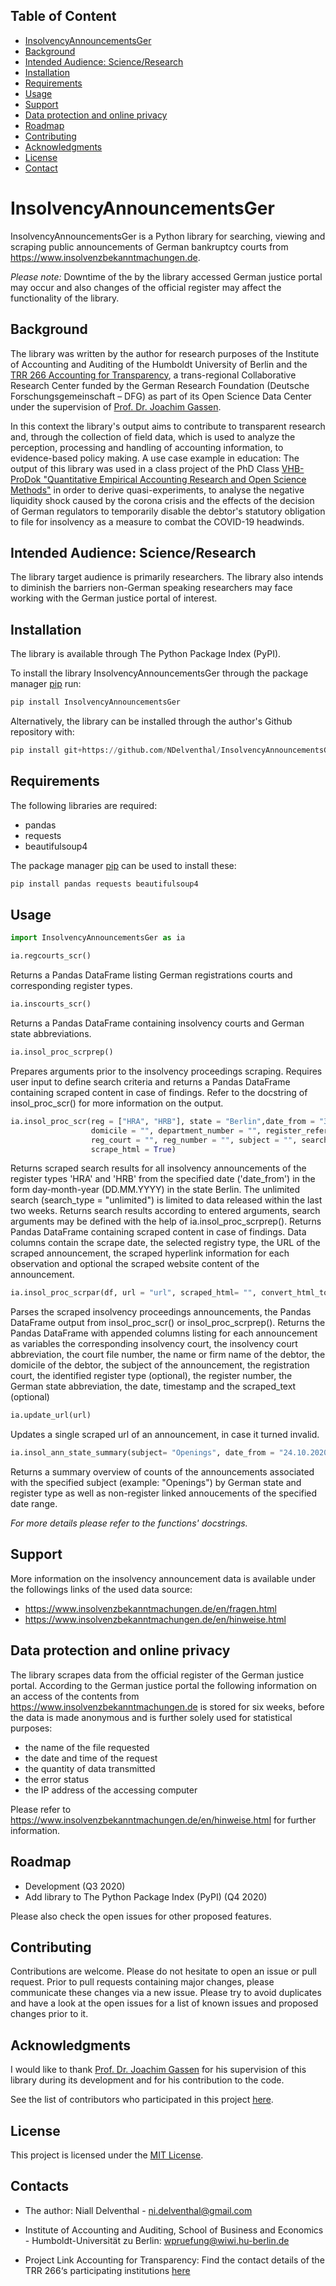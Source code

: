 <!-- TOC -->
## Table of Content
- [InsolvencyAnnouncementsGer](#insolvencyannouncementsger) 
- [Background](#background)
- [Intended Audience: Science/Research](#intended-audience-scienceresearch)
- [Installation](#installation)
- [Requirements](#requirements)
- [Usage](#usage)
- [Support](#support)
- [Data protection and online privacy](#data-protection-and-online-privacy)
- [Roadmap](#roadmap)
- [Contributing](#contributing)
- [Acknowledgments](#acknowledgments)
- [License](#license)
- [Contact](#contact)
<!-- /TOC -->


# InsolvencyAnnouncementsGer

InsolvencyAnnouncementsGer is a Python library for searching, viewing and scraping public announcements of German bankruptcy courts from https://www.insolvenzbekanntmachungen.de. 

*Please note:* Downtime of the by the library accessed German justice portal may occur and also changes of the official register may affect the functionality of the library. 

## Background

The library was written by the author for research purposes of the Institute of Accounting and Auditing of the Humboldt University of Berlin and the [TRR 266 Accounting for Transparency](https://www.accounting-for-transparency.de/), a trans-regional Collaborative Research Center funded by the German Research Foundation (Deutsche Forschungsgemeinschaft – DFG) as part of its Open Science Data Center under the supervision of [Prof. Dr. Joachim Gassen](https://github.com/joachim-gassen). 

In this context the library's output aims to contribute to transparent research and, through the collection of field data, which is used to analyze the perception, processing and handling of accounting information, to evidence-based policy making. A use case example in education: The output of this library was used in a class project of the PhD Class [VHB-ProDok "Quantitative Empirical Accounting Research and Open Science Methods"](https://github.com/joachim-gassen/vhb_qear20) in order to derive quasi-experiments, to analyse the negative liquidity shock caused by the corona crisis and the effects of the decision of German regulators to temporarily disable the debtor's statutory obligation to file for insolvency as a measure to combat the COVID-19 headwinds. 

## Intended Audience: Science/Research

The library target audience is primarily researchers. The library also intends to diminish the barriers non-German speaking researchers may face working with the German justice portal of interest. 

## Installation

The library is available through The Python Package Index (PyPI). 

To install the library InsolvencyAnnouncementsGer through the package manager [pip](https://pip.pypa.io/en/stable/) run:

```python
pip install InsolvencyAnnouncementsGer
```
Alternatively, the library can be installed through the author's Github repository with: 

```python
pip install git+https://github.com/NDelventhal/InsolvencyAnnouncementsGer
```

## Requirements 

The following libraries are required: 
- pandas 
- requests 
- beautifulsoup4

The package manager [pip](https://pip.pypa.io/en/stable/) can be used to install these:

```python
pip install pandas requests beautifulsoup4
```

## Usage

```python
import InsolvencyAnnouncementsGer as ia
```
```python
ia.regcourts_scr() 
```
Returns a Pandas DataFrame listing German registrations courts and corresponding register types.

```python
ia.inscourts_scr()
```
Returns a Pandas DataFrame containing insolvency courts and German state abbreviations.

```python
ia.insol_proc_scrprep()
```
Prepares arguments prior to the insolvency proceedings scraping. Requires user input to define search criteria and returns a Pandas DataFrame containing scraped content in case of findings. Refer to the docstring of insol_proc_scr() for more information on the output.

```python
ia.insol_proc_scr(reg = ["HRA", "HRB"], state = "Berlin",date_from = "30.08.2020", date_to = "", name = "",
                  domicile = "", department_number = "", register_reference = "", seq_number  = "", year = "",
                  reg_court = "", reg_number = "", subject = "", search_type = "unlimited", ins_court = "",
                  scrape_html = True)
```

Returns scraped search results for all insolvency announcements of the register types 'HRA' and 'HRB' from the specified date ('date_from') in the form day-month-year (DD.MM.YYYY) in the state Berlin. The unlimited search (search_type = "unlimited") is limited to data released within the last two weeks. Returns search results according to entered arguments, search arguments may be defined with the help of ia.insol_proc_scrprep().
Returns Pandas DataFrame containing scraped content in case of findings. Data columns contain the scrape date, the selected registry type, the URL of the scraped announcement, the scraped hyperlink information for each observation and optional the scraped website content of the announcement.

```python
ia.insol_proc_scrpar(df, url = "url", scraped_html= "", convert_html_to_text = True, register_type = False):
```
Parses the scraped insolvency proceedings announcements, the Pandas DataFrame output from insol_proc_scr() or insol_proc_scrprep(). Returns the Pandas DataFrame with appended columns listing for each announcement as variables the corresponding insolvency court, the insolvency court abbreviation, the court file number, the name or firm name of the debtor, the domicile of the debtor, the subject of the announcement, the registration court, the identified register type (optional), the register number, the German state abbreviation, the date, timestamp and the scraped_text (optional)

```python
ia.update_url(url) 
```
Updates a single scraped url of an announcement, in case it turned invalid.

```python
ia.insol_ann_state_summary(subject= "Openings", date_from = "24.10.2020",  date_to = "28.10.2020"):
```
Returns a summary overview of counts of the announcements associated with the specified subject (example: "Openings") by German state and register type as well as non-register linked annoucements of the specified date range.  

*For more details please refer to the functions' docstrings.*

## Support 

More information on the insolvency announcement data is available under the followings links of the used data source: 
- https://www.insolvenzbekanntmachungen.de/en/fragen.html
- https://www.insolvenzbekanntmachungen.de/en/hinweise.html

## Data protection and online privacy

The library scrapes data from the official register of the German justice portal. According to the German justice portal the following information on an access of the contents from https://www.insolvenzbekanntmachungen.de is stored for six weeks, before the data is made anonymous and is further solely used for statistical purposes:

- the name of the file requested
- the date and time of the request
- the quantity of data transmitted
- the error status 
- the IP address of the accessing computer

Please refer to https://www.insolvenzbekanntmachungen.de/en/hinweise.html for further information. 

## Roadmap

- Development (Q3 2020) 
- Add library to The Python Package Index (PyPI) (Q4 2020)

Please also check the open issues for other proposed features.

## Contributing
Contributions are welcome. Please do not hesitate to open an issue or pull request. Prior to pull requests containing major changes, please communicate these changes via a new issue. Please try to avoid duplicates and have a look at the open issues for a list of known issues and proposed changes prior to it.  

## Acknowledgments

I would like to thank [Prof. Dr. Joachim Gassen](https://github.com/joachim-gassen) for his supervision of this library during its development and for his contribution to the code. 

See the list of contributors who participated in this project [here](https://github.com/NDelventhal/InsolvencyAnnouncementsGer/graphs/contributors).

## License

This project is licensed under the [MIT License](https://github.com/NDelventhal/InsolvencyAnnouncementsGer/blob/main/LICENSE).

## Contacts

- The author: Niall Delventhal - ni.delventhal@gmail.com

- Institute of Accounting and Auditing, School of Business and Economics - Humboldt-Universität zu Berlin: wpruefung@wiwi.hu-berlin.de

- Project Link Accounting for Transparency: Find the contact details of the TRR 266‘s participating institutions [here](https://www.accounting-for-transparency.de/contact/)
